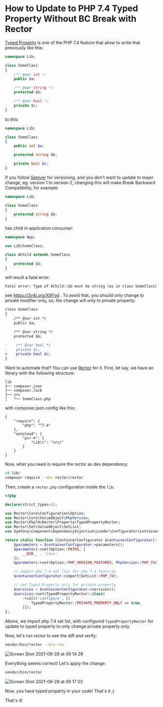 How to Update to PHP 7.4 Typed Property Without BC Break with Rector
====================================================================

[Typed Property](https://wiki.php.net/rfc/typed_properties_v2) is one of the PHP 7.4 feature that allow to write that previously like this:

```php
namespace Lib;

class SomeClass
{
    /** @var int */
    public $a;

    /** @var string */
    protected $b;

    /** @var bool */
    private $c;
}
```

to this:

```php
namespace Lib;

class SomeClass
{
    public int $a;

    protected string $b;

    private bool $c;
}
```

If you follow [Semver](https://semver.org) for versioning, and you don't want to update to major change, eg: version 1 to version 2, changing this will make Break Backward Compatibility, for example:

```php
namespace Lib;

class SomeClass
{
    protected string $b;
}
```

has child in application consumer:

```php
namespace App;

use Lib\SomeClass;

class AChild extends SomeClass
{
    protected $b;
}
```

will result a fatal error:

```
Fatal error: Type of AChild::$b must be string (as in class SomeClass)
```

see https://3v4l.org/X9Yvd . To avoid that, you should only change to private modifier only, so, the change will only to private property:

```diff
class SomeClass
{
    /** @var int */
    public $a;

    /** @var string */
    protected $b;

-    /** @var bool */
-    private $c;
+    private bool $c;
}
```

Want to automate that? You can use [Rector](https://github.com/rectorphp/rector) for it. First, let say, we have an library with the following structure:

```
lib
├── composer.json
├── composer.lock
├── src
│   └── SomeClass.php
```

with composer.json config like this:

```
{
    "require": {
        "php": "^7.4"
    },
    "autoload": {
        "psr-4": {
            "Lib\\": "src/"
        }
    }
}

```

Now, what you need is require the rector as dev dependency:

```bash
cd lib/
composer require --dev rector/rector
```

Then, create a `rector.php` configuration inside the `lib`:

```php
<?php

declare(strict_types=1);

use Rector\Core\Configuration\Option;
use Rector\Core\ValueObject\PhpVersion;
use Rector\Php74\Rector\Property\TypedPropertyRector;
use Rector\Set\ValueObject\SetList;
use Symfony\Component\DependencyInjection\Loader\Configurator\ContainerConfigurator;

return static function (ContainerConfigurator $containerConfigurator): void {
    $parameters = $containerConfigurator->parameters();
    $parameters->set(Option::PATHS, [
        __DIR__ . '/src'
    ]);
    $parameters->set(Option::PHP_VERSION_FEATURES, PhpVersion::PHP_74);

    // import php 7.4 set list for php 7.4 features
    $containerConfigurator->import(SetList::PHP_74);

    // set Typed Property only for private property
    $services = $containerConfigurator->services();
    $services->set(TypedPropertyRector::class)
        ->call('configure', [[
            TypedPropertyRector::PRIVATE_PROPERTY_ONLY => true,
        ]]);
};
```

Above, we import php 7.4 set list, with configured `TypedPropertyRector` for update to typed property to only change private property only.

Now, let's run rector to see the diff and verify:

```bash
vendor/bin/rector --dry-run
```

![Screen Shot 2021-09-28 at 09 14 28](https://user-images.githubusercontent.com/459648/135011312-138bebac-8ece-4596-b318-0f888b30acc2.png)

Everything seems correct! Let's apply the change:

```bash
vendor/bin/rector
```

![Screen Shot 2021-09-28 at 09 17 03](https://user-images.githubusercontent.com/459648/135011536-1fa49a8b-f295-4b87-9f2e-5209a2fbc2d8.png)

Now, you have typed property in your code! That's it ;)

That's it!